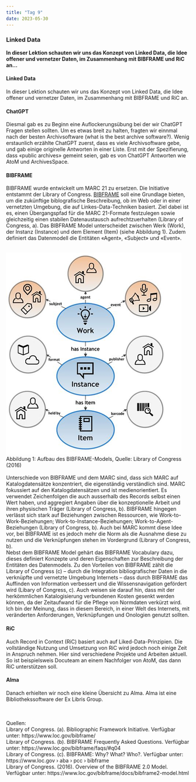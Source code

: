 ```yaml
---
title: "Tag 9"
date: 2023-05-30
---
```


### Linked Data
**In dieser Lektion schauten wir uns das Konzept von Linked Data, die Idee offener und vernetzer Daten, im Zusammenhang mit BIBFRAME und RiC an...**



#### **Linked Data**
In dieser Lektion schauten wir uns das Konzept von Linked Data, die Idee offener und vernetzer Daten, im Zusammenhang mit BIBFRAME und RiC an.
#### **ChatGPT**
Diesmal gab es zu Beginn eine Auflockerungsübung bei der wir ChatGPT Fragen stellen sollten. Um es etwas breit zu halten, fragten wir einnmal nach der besten Archivsoftware  (what is the best archive software?). Wenig erstaunlich erzählte ChatGPT zuerst, dass es viele Archivsoftware gebe, und gab einige originelle Antworten in einer Liste. Erst mit der Spezifierung, dass «public archives» gemeint seien, gab es von ChatGPT Antworten wie AtoM und ArchivesSpace.
<br>


#### **BIBFRAME**<br>
BIBFRAME wurde entwickelt um MARC 21 zu ersetzen. Die Initiative entstammt der Library of Congress. <a href="https://www.loc.gov/bibframe/">BIBFRAME</a> soll eine Grundlage bieten, um die zukünftige biblografische Beschreibung, ob im Web oder in einer vernetzten Umgebung, die auf Linkes-Data-Techniken basiert. Ziel dabei ist es, einen Übergangspfad für die MARC 21-Formate festzulegen sowie gleichzeitig einen stabilen Datenaustausch aufrechtzuerhalten (Library of Congress, a). Das BIBFRAME Model unterscheidet zwischen Werk (Work), der Instanz (Instance) und dem Element (Item) (siehe Abbildung 1). Zudem definiert das Datenmodell die Entitäten «Agent», «Subject» und «Event». 
<br>
 <br>

![](https://raw.githubusercontent.com/brandensarah/Lerntagebuch/master/_posts/bild_le_9_1.JPG)
 <br>
 Abbildung 1: Aufbau des BIBFRAME-Models, Quelle: Library of Congress (2016)
 <br>
  <br>
Unterschiede von BIBFRAME und dem MARC sind, dass sich MARC auf Katalogdatensätze konzentriert, die eigenständig verständlich sind. MARC fokussiert auf den Katalogdatensätzen und ist medienorientiert. Es verwendet Zeichenfolgen die auch ausserhalb des Records selbst einen Wert haben, und aggregiert Angaben über die konzeptionelle Arbeit und ihren physischen Träger (Library of Congress, b). BIBFRAME hingegen verlässt sich stark auf Beziehungen zwischen Ressourcen, wie Work-to-Work-Beziehungen; Work-to-Instance-Beziehungen; Work-to-Agent-Beziehungen (Library of Congress, b). Auch bei MARC kommt diese Idee vor, bei BIBFRAME ist es jedoch mehr die Norm als die Ausnahme diese zu nutzen und die Verknüpfungen stehen im Vordergrund (Library of Congress, b).
  <br>
Nebst dem BIBFRAME Model gehärt das BIBFRAME Vocabulary dazu, dieses definiert Konzepte und deren Eigenschaften zur Beschreibung der Entitäten des Datenmodels. 
Zu den Vorteilen von BIBFRAME zählt die Library of Congress (c) – durch die Integration bibliografischer Daten in die verknüpfte und vernetzte Umgebung Internets – dass durch BIBFRAME das Auffinden von Information verbessert und die Wissensnavigation gefördert wird (Libary of Congress, c). Auch weisen sie darauf hin, dass mit der herkömmlichen Katalogisierung verbundenen Kosten gesenkt werden können, da der Zeitaufwand für die Pflege von Normdaten verkürzt wird. Ich bin der Meinung, dass in diesem Bereich, in einer Welt des Internets, mit veränderten Anforderungen, Verknüpfungen und Onologien genutzt sollten.
 
#### **RiC**<br>
Auch Record in Context (RiC) basiert auch auf Liked-Data-Prinzipien. Die vollständige Nutzung und Umsetzung von RiC wird jedoch noch einige Zeit in Anspruch nehmen. Hier sind verschiedene Projekte und Arbeiten aktuell. So ist beispielsweis Docuteam an einem Nachfolger von AtoM, das dann RiC unterstützen soll. <br>

#### **Alma**<br>
Danach erhielten wir noch eine kleine Übersicht zu Alma. Alma ist eine Bibliothekssoftware der Ex Libris Group. 

<br>
<br>
Quellen: 
 <br>
Library of Congress. (a). Bibliographic Framework Initiative. Verfügbar unter: https://www.loc.gov/bibframe/
 <br>
 Library of Congress. (b). BIBFRAME Frequently Asked Questions. Verfügbar unter: https://www.loc.gov/bibframe/faqs/#q04
  <br>
Library of Congress. (c). BIBFRAME: Why? What? Who?. Verfügbar unter: https://www.loc.gov › aba › pcc › bibframe
  <br>
Library of Congress. (2016). Overview of the BIBFRAME 2.0 Model. Verfügbar unter: https://www.loc.gov/bibframe/docs/bibframe2-model.html
